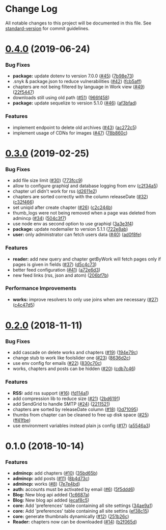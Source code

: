 # Change Log

All notable changes to this project will be documented in this file. See [standard-version](https://github.com/conventional-changelog/standard-version) for commit guidelines.

# [0.4.0](https://github.com/dvaJi/ReaderFront-API/compare/v0.3.0...v0.4.0) (2019-06-24)


### Bug Fixes

* **package:** update dotenv to version 7.0.0 ([#45](https://github.com/dvaJi/ReaderFront-API/issues/45)) ([7b98e73](https://github.com/dvaJi/ReaderFront-API/commit/7b98e73))
* .snyk & package.json to reduce vulnerabilities ([#42](https://github.com/dvaJi/ReaderFront-API/issues/42)) ([fcb5aff](https://github.com/dvaJi/ReaderFront-API/commit/fcb5aff))
* chapters are not being filtered by language in Work view ([#49](https://github.com/dvaJi/ReaderFront-API/issues/49)) ([22f5447](https://github.com/dvaJi/ReaderFront-API/commit/22f5447))
* downloads still using old path ([#51](https://github.com/dvaJi/ReaderFront-API/issues/51)) ([966f458](https://github.com/dvaJi/ReaderFront-API/commit/966f458))
* **package:** update sequelize to version 5.1.0 ([#46](https://github.com/dvaJi/ReaderFront-API/issues/46)) ([af3bfad](https://github.com/dvaJi/ReaderFront-API/commit/af3bfad))


### Features

* implement endpoint to delete old archives ([#43](https://github.com/dvaJi/ReaderFront-API/issues/43)) ([ac272c5](https://github.com/dvaJi/ReaderFront-API/commit/ac272c5))
* implement usage of CDNs for images ([#47](https://github.com/dvaJi/ReaderFront-API/issues/47)) ([78b860c](https://github.com/dvaJi/ReaderFront-API/commit/78b860c))



<a name="0.3.0"></a>
# [0.3.0](https://github.com/dvaJi/ReaderFront-API/compare/v0.2.0...v0.3.0) (2019-02-25)


### Bug Fixes

* add file size limit ([#30](https://github.com/dvaJi/ReaderFront-API/issues/30)) ([773fcc9](https://github.com/dvaJi/ReaderFront-API/commit/773fcc9))
* allow to configure graphiql and database logging from env ([c2f34a5](https://github.com/dvaJi/ReaderFront-API/commit/c2f34a5))
* chapter url didn't work for rss ([d2611e2](https://github.com/dvaJi/ReaderFront-API/commit/d2611e2))
* chapters are sorted correctly with the column releaseDate ([#32](https://github.com/dvaJi/ReaderFront-API/issues/32)) ([c32f466](https://github.com/dvaJi/ReaderFront-API/commit/c32f466))
* set uniqid after create chapter ([#26](https://github.com/dvaJi/ReaderFront-API/issues/26)) ([c2c244b](https://github.com/dvaJi/ReaderFront-API/commit/c2c244b))
* thumb_logs were not being removed when a page was deleted from admincp ([#34](https://github.com/dvaJi/ReaderFront-API/issues/34)) ([504c3f7](https://github.com/dvaJi/ReaderFront-API/commit/504c3f7))
* use node env as second option to use graphiql ([3a3e3f4](https://github.com/dvaJi/ReaderFront-API/commit/3a3e3f4))
* **package:** update nodemailer to version 5.1.1 ([722e8ab](https://github.com/dvaJi/ReaderFront-API/commit/722e8ab))
* **user:** only administrator can fetch users data ([#40](https://github.com/dvaJi/ReaderFront-API/issues/40)) ([ad0f8fe](https://github.com/dvaJi/ReaderFront-API/commit/ad0f8fe))


### Features

* **reader:** add new query and chapter getByWork will fetch pages only if pages is given in fields ([#37](https://github.com/dvaJi/ReaderFront-API/issues/37)) ([d5c4c73](https://github.com/dvaJi/ReaderFront-API/commit/d5c4c73))
* better feed configuration ([#41](https://github.com/dvaJi/ReaderFront-API/issues/41)) ([a72e6d3](https://github.com/dvaJi/ReaderFront-API/commit/a72e6d3))
* new feed links (rss, json and atom) ([206bf7b](https://github.com/dvaJi/ReaderFront-API/commit/206bf7b))


### Performance Improvements

* **works:** improve resolvers to only use joins when are necessary ([#27](https://github.com/dvaJi/ReaderFront-API/issues/27)) ([c4c47d5](https://github.com/dvaJi/ReaderFront-API/commit/c4c47d5))



<a name="0.2.0"></a>
# [0.2.0](https://github.com/dvaJi/ReaderFront-API/compare/v0.1.0...v0.2.0) (2018-11-11)


### Bug Fixes

* add cascade on delete works and chapters ([#19](https://github.com/dvaJi/ReaderFront-API/issues/19)) ([194e79c](https://github.com/dvaJi/ReaderFront-API/commit/194e79c))
* change stub to work like foolslider one ([#23](https://github.com/dvaJi/ReaderFront-API/issues/23)) ([8636d2c](https://github.com/dvaJi/ReaderFront-API/commit/8636d2c))
* use env config for emails ([#22](https://github.com/dvaJi/ReaderFront-API/issues/22)) ([830c70c](https://github.com/dvaJi/ReaderFront-API/commit/830c70c))
* works, chapters and posts can be hidden ([#20](https://github.com/dvaJi/ReaderFront-API/issues/20)) ([cdb7c46](https://github.com/dvaJi/ReaderFront-API/commit/cdb7c46))


### Features

* **RSS:** add rss support ([#16](https://github.com/dvaJi/ReaderFront-API/issues/16)) ([fd114a1](https://github.com/dvaJi/ReaderFront-API/commit/fd114a1))
* add compression lib to reduce size ([#21](https://github.com/dvaJi/ReaderFront-API/issues/21)) ([2bd6191](https://github.com/dvaJi/ReaderFront-API/commit/2bd6191))
* add SendGrid to handle SMTP ([#24](https://github.com/dvaJi/ReaderFront-API/issues/24)) ([2211521](https://github.com/dvaJi/ReaderFront-API/commit/2211521))
* chapters are sorted by releaseDate column ([#18](https://github.com/dvaJi/ReaderFront-API/issues/18)) ([0d71095](https://github.com/dvaJi/ReaderFront-API/commit/0d71095))
* thumbs from chapter can be cleaned to free up disk space ([#25](https://github.com/dvaJi/ReaderFront-API/issues/25)) ([ff41fbe](https://github.com/dvaJi/ReaderFront-API/commit/ff41fbe))
* use environment variables instead plain js config ([#17](https://github.com/dvaJi/ReaderFront-API/issues/17)) ([a5546a3](https://github.com/dvaJi/ReaderFront-API/commit/a5546a3))



<a name="0.1.0"></a>
# 0.1.0 (2018-10-14)


### Features

* **admincp:** add chapters ([#10](https://github.com/dvaJi/ReaderFront-API/issues/10)) ([35bd65b](https://github.com/dvaJi/ReaderFront-API/commit/35bd65b))
* **admincp:** add posts ([#11](https://github.com/dvaJi/ReaderFront-API/issues/11)) ([8b4d73c](https://github.com/dvaJi/ReaderFront-API/commit/8b4d73c))
* **admincp:** works ([#8](https://github.com/dvaJi/ReaderFront-API/issues/8)) ([7e7e4bd](https://github.com/dvaJi/ReaderFront-API/commit/7e7e4bd))
* **auth:** accounts must be activated by email ([#6](https://github.com/dvaJi/ReaderFront-API/issues/6)) ([5f5ddd6](https://github.com/dvaJi/ReaderFront-API/commit/5f5ddd6))
* **Blog:** New blog api added ([1c6687a](https://github.com/dvaJi/ReaderFront-API/commit/1c6687a))
* **Blog:** New blog api added ([ecaf8c5](https://github.com/dvaJi/ReaderFront-API/commit/ecaf8c5))
* **core:** Add 'preferences' table containing all site settings ([34ae9a1](https://github.com/dvaJi/ReaderFront-API/commit/34ae9a1))
* **core:** Add 'preferences' table containing all site settins ([ef38c15](https://github.com/dvaJi/ReaderFront-API/commit/ef38c15))
* **core:** generate thumbnails dynamically ([#12](https://github.com/dvaJi/ReaderFront-API/issues/12)) ([251b26c](https://github.com/dvaJi/ReaderFront-API/commit/251b26c))
* **Reader:** chapters now can be downloaded ([#14](https://github.com/dvaJi/ReaderFront-API/issues/14)) ([b2f065d](https://github.com/dvaJi/ReaderFront-API/commit/b2f065d))
